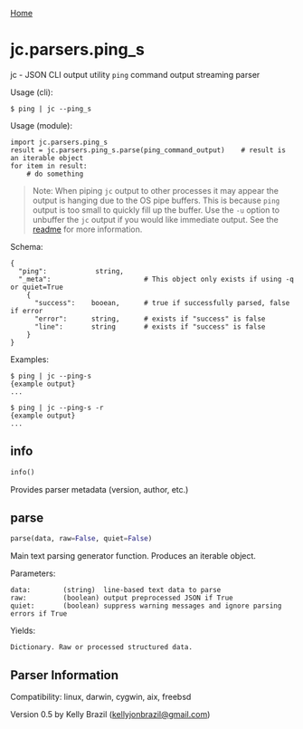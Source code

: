 [Home](https://kellyjonbrazil.github.io/jc/)

# jc.parsers.ping_s
jc - JSON CLI output utility `ping` command output streaming parser

Usage (cli):

    $ ping | jc --ping_s

Usage (module):

    import jc.parsers.ping_s
    result = jc.parsers.ping_s.parse(ping_command_output)    # result is an iterable object
    for item in result:
        # do something

> Note: When piping `jc` output to other processes it may appear the output is hanging due to the OS pipe buffers. This is because `ping` output is too small to quickly fill up the buffer. Use the `-u` option to unbuffer the `jc` output if you would like immediate output. See the [readme](https://github.com/kellyjonbrazil/jc/tree/streaming#streaming-parsers) for more information.

Schema:

    {
      "ping":            string,
      "_meta":                       # This object only exists if using -q or quiet=True
        {
          "success":    booean,      # true if successfully parsed, false if error
          "error":      string,      # exists if "success" is false
          "line":       string       # exists if "success" is false
        }
    }

Examples:

    $ ping | jc --ping-s
    {example output}
    ...

    $ ping | jc --ping-s -r
    {example output}
    ...


## info
```python
info()
```
Provides parser metadata (version, author, etc.)

## parse
```python
parse(data, raw=False, quiet=False)
```

Main text parsing generator function. Produces an iterable object.

Parameters:

    data:        (string)  line-based text data to parse
    raw:         (boolean) output preprocessed JSON if True
    quiet:       (boolean) suppress warning messages and ignore parsing errors if True

Yields:

    Dictionary. Raw or processed structured data.

## Parser Information
Compatibility:  linux, darwin, cygwin, aix, freebsd

Version 0.5 by Kelly Brazil (kellyjonbrazil@gmail.com)
